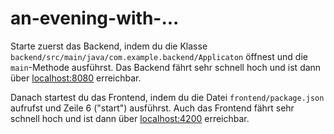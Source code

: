 # an-evening-with-...

Starte zuerst das Backend, indem du die Klasse <code>backend/src/main/java/com.example.backend/Applicaton</code> öffnest und die <code>main</code>-Methode ausführst.
Das Backend fährt sehr schnell hoch und ist dann über [localhost:8080](http://localhost:8080) erreichbar.

Danach startest du das Frontend, indem du die Datei <code>frontend/package.json</code> aufrufst und Zeile 6 ("start") ausführst.
Auch das Frontend fährt sehr schnell hoch und ist dann über [localhost:4200](http://localhost:4200) erreichbar.
